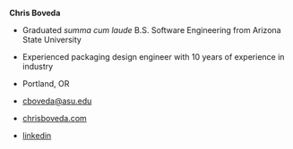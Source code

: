  **Chris Boveda**

- Graduated *summa cum laude* B.S. Software Engineering from Arizona State University

- Experienced packaging design engineer with 10 years of experience in industry

- Portland, OR

- cboveda@asu.edu

- [chrisboveda.com](https://www.chrisboveda.com)

- [linkedin](https://www.linkedin.com/in/chris-boveda/)

<!---
cboveda/cboveda is a ✨ special ✨ repository because its `README.md` (this file) appears on your GitHub profile.
You can click the Preview link to take a look at your changes.
--->
